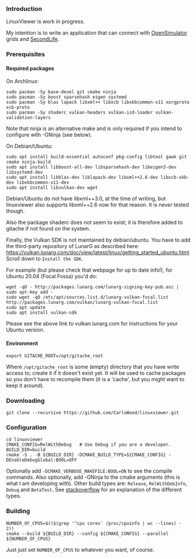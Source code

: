 ### Introduction ###

LinuxViewer is work in progress.

My intention is to write an application that can connect
with [OpenSimulator](http://opensimulator.org/) grids and [SecondLife](https://secondlife.com/).

### Prerequisites ###

#### Required packages ####

 On Archlinux:

    sudo pacman -Sy base-devel git cmake ninja
    sudo pacman -Sy boost sparsehash eigen systemd
    sudo pacman -Sy blas lapack libxml++ libxcb libxkbcommon-x11 xorgproto xcb-proto
    sudo pacman -Sy shaderc vulkan-headers vulkan-icd-loader vulkan-validation-layers

 Note that ninja is an alternative make and is only required if you intend to
 configure with -GNinja (see below).

 On Debian/Ubuntu:

    sudo apt install build-essential autoconf pkg-config libtool gawk git cmake ninja-build
    sudo apt install libboost-all-dev libsparsehash-dev libeigen3-dev libsystemd-dev
    sudo apt install libblas-dev liblapack-dev libxml++2.6-dev libxcb-xkb-dev libxkbcommon-x11-dev
    sudo apt install libvulkan-dev wget

 Debian/Ubuntu do not have libxml++3.0, at the time of writing, but linuxviewer also supports
 libxml++2.6 now for that reason. It is never tested though.

 Also the package shaderc does not seem to exist; it is therefore added to gitache if
 not found on the system.

 Finally, the Vulkan SDK is not maintained by debian/ubuntu. You have to add the third-party
 repository of LunarG as described here:
 https://vulkan.lunarg.com/doc/view/latest/linux/getting_started_ubuntu.html
 Scroll down to `Install the SDK`.

 For example (but please check that webpage for up to date info!), for Ubuntu 20.04 (Focal Fossa) you'd do:

    wget -qO - http://packages.lunarg.com/lunarg-signing-key-pub.asc | sudo apt-key add -
    sudo wget -qO /etc/apt/sources.list.d/lunarg-vulkan-focal.list http://packages.lunarg.com/vulkan/lunarg-vulkan-focal.list
    sudo apt update
    sudo apt install vulkan-sdk

 Please see the above link to vulkan.lunarg.com for instructions for your Ubuntu version.

#### Environment ####

    export GITACHE_ROOT=/opt/gitache_root

Where `/opt/gitache_root` is some (empty) directory that you
have write access to; create it if it doesn't exist yet.
It will be used to cache packages so you don't have to recompile
them (it is a 'cache', but you might want to keep it around).

### Downloading ###

    git clone --recursive https://github.com/CarloWood/linuxviewer.git

### Configuration ###

    cd linuxviewer
    CMAKE_CONFIG=RelWithDebug   # Use Debug if you are a developer.
    BUILD_DIR=build
    cmake -S . -B ${BUILD_DIR} -DCMAKE_BUILD_TYPE=${CMAKE_CONFIG} -DEnableDebugGlobal:BOOL=OFF
    
Optionally add `-DCMAKE_VERBOSE_MAKEFILE:BOOL=ON` to see the compile commands.
Also optionally, add -GNinja to the cmake arguments (this is what I am developing with).
Other build types are: `Release`, `RelWithDebInfo`, `Debug` and `BetaTest`.
See [stackoverflow](https://stackoverflow.com/a/59314670/1487069) for an explanation
of the different types.

### Building ###

    NUMBER_OF_CPUS=$(($(grep '^cpu cores' /proc/cpuinfo | wc --lines) - 2))
    cmake --build ${BUILD_DIR} --config ${CMAKE_CONFIG} --parallel ${NUMBER_OF_CPUS}

Just just set `NUMBER_OF_CPUS` to whatever you want, of course.
